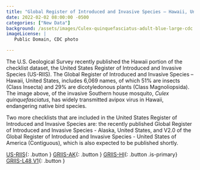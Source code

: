 ```yaml
---
title: "Global Register of Introduced and Invasive Species – Hawaii, United States, checklist dataset published" 
date: 2022-02-02 08:00:00 -0500 
categories: ["New Data"] 
background: /assets/images/Culex-quinquefasciatus-adult-blue-large-cdc.jpg
imageLicense: | 
   Public Domain, CDC photo

--- 
```


The U.S. Geological Survey recently published the Hawaii portion of the checklist dataset, the United States Register of Introduced and Invasive Species (US-RIIS). The Global Register of Introduced and Invasive Species – Hawaii, United States, includes 6,069 names, of which 51% are insects (Class Insecta) and 29% are dicotyledonous plants (Class Magnoliopsida). The image above, of the invasive Southern house mosquito, *Culex quinquefasciatus*, has widely transmitted avipox virus in Hawaii, endangering native bird species.

Two more checklists that are included in the United States Register of Introduced and Invasive Species are: the recently published Global Register of Introduced and Invasive Species - Alaska, United States, and V2.0 of the Global Register of Introduced and Invasive Species - United States of America (Contiguous), which is also expected to be published shortly.

[US-RIIS](https://doi.org/10.5066/P95XL09Q){: .button }
[GRIIS-AK](https://www.gbif.org/dataset/5da91f1c-9a80-40c3-9472-d8bef3b5a8d6){: .button }
[GRIIS-HI](https://www.gbif.org/dataset/88450a8e-e1e8-4a03-84d8-d6bf6ace795a){: .button .is-primary}
[GRIIS-L48 V1](https://www.gbif.org/dataset/6b64ef7e-82f7-47a3-8ddb-ec6794ea07d6){: .button }
